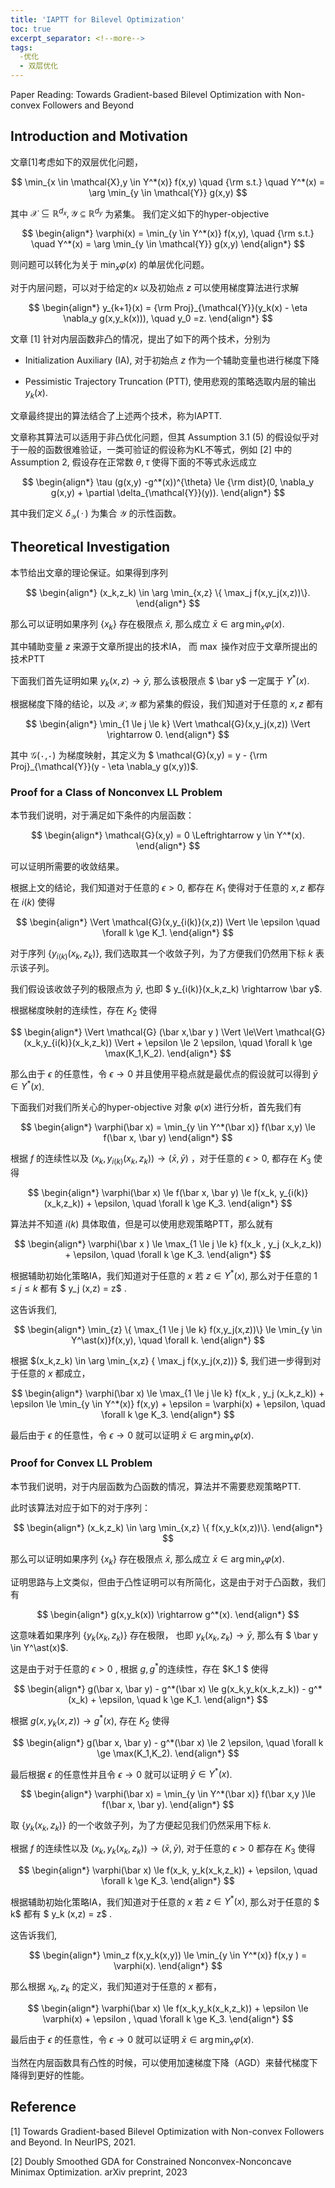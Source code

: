```yaml
---
title: 'IAPTT for Bilevel Optimization'
toc: true
excerpt_separator: <!--more-->
tags: 		
  -优化
  - 双层优化
---
```


Paper Reading: Towards Gradient-based Bilevel Optimization with Non-convex Followers and Beyond



<!--more-->





## Introduction and Motivation





文章[1]考虑如下的双层优化问题，



$$
\min_{x \in \mathcal{X},y \in Y^*(x)} f(x,y) \quad {\rm s.t.} \quad  Y^*(x) = \arg \min_{y \in \mathcal{Y}} g(x,y)
$$



其中 $\mathcal{X} \subseteq \mathbb{R}^{d_x}, \mathcal{Y} \subseteq \mathbb{R}^{d_y}$ 为紧集。 我们定义如下的hyper-objective



$$
\begin{align*}
\varphi(x) = \min_{y \in Y^*(x)} f(x,y), \quad {\rm s.t.} \quad Y^*(x) = \arg \min_{y \in \mathcal{Y}} g(x,y)
\end{align*}
$$



则问题可以转化为关于 $\min_x \varphi(x)$ 的单层优化问题。



对于内层问题，可以对于给定的$x$ 以及初始点 $z$ 可以使用梯度算法进行求解


$$
\begin{align*}
y_{k+1}(x) = {\rm Proj}_{\mathcal{Y}}(y_k(x) - \eta \nabla_y g(x,y_k(x))), \quad y_0 =z. 
\end{align*}
$$




文章 [1] 针对内层函数非凸的情况，提出了如下的两个技术，分别为

* Initialization Auxiliary (IA), 对于初始点 $z$ 作为一个辅助变量也进行梯度下降

* Pessimistic Trajectory Truncation (PTT), 使用悲观的策略选取内层的输出 $y_k(x)$.

文章最终提出的算法结合了上述两个技术，称为IAPTT.



文章称其算法可以适用于非凸优化问题，但其 Assumption 3.1 (5) 的假设似乎对于一般的函数很难验证，一类可验证的假设称为KL不等式，例如 [2] 中的Assumption 2, 假设存在正常数 $\theta,\tau$ 使得下面的不等式永远成立


$$
\begin{align*}
\tau (g(x,y) -g^*(x))^{\theta} \le {\rm dist}(0, \nabla_y g(x,y) + \partial \delta_{\mathcal{Y}}(y)).
\end{align*}
$$
 

其中我们定义 $\delta_{\mathcal{Y}}(\,\cdot\,)$ 为集合 $\mathcal{Y}$ 的示性函数。



## Theoretical Investigation



本节给出文章的理论保证。如果得到序列



$$
\begin{align*}
(x_k,z_k) \in \arg \min_{x,z} \{ \max_j f(x,y_j(x,z))\}.
\end{align*}
$$



那么可以证明如果序列 $\{ x_k\}$  存在极限点 $\bar x$, 那么成立 $\bar x \in  \arg \min_x \varphi(x)$. 



其中辅助变量 $z$ 来源于文章所提出的技术IA， 而 $\max$ 操作对应于文章所提出的技术PTT



下面我们首先证明如果 $y_k(x,z) \rightarrow \bar y$, 那么该极限点 $ \bar y$ 一定属于 $Y^*(x)$.

根据梯度下降的结论，以及 $\mathcal{X}, \mathcal{Y}$ 都为紧集的假设，我们知道对于任意的 $x,z$ 都有


$$
\begin{align*}
\min_{1 \le j \le k} \Vert \mathcal{G}(x,y_j(x,z)) \Vert \rightarrow 0.
\end{align*}
$$


其中 $\mathcal{G}(\,\cdot\,, \cdot\,)$ 为梯度映射，其定义为 $ \mathcal{G}(x,y) = y - {\rm Proj}_{\mathcal{Y}}(y - \eta \nabla_y g(x,y))$.



### Proof for a Class of Nonconvex LL Problem



本节我们说明，对于满足如下条件的内层函数：


$$
\begin{align*}
\mathcal{G}(x,y) = 0 \Leftrightarrow y \in Y^*(x).
\end{align*}
$$


可以证明所需要的收敛结果。



根据上文的结论，我们知道对于任意的 $\epsilon>0$, 都存在 $K_1$ 使得对于任意的 $x,z$ 都存在 $i(k)$ 使得


$$
\begin{align*}
\Vert \mathcal{G}(x,y_{i(k)}(x,z)) \Vert \le \epsilon \quad \forall  k \ge K_1.
\end{align*}
$$


对于序列 $\{ y_{i(k)}(x_k,z_k)\}$, 我们选取其一个收敛子列，为了方便我们仍然用下标 $k$ 表示该子列。

我们假设该收敛子列的极限点为 $\bar y$, 也即 $ y_{i(k)}(x_k,z_k) \rightarrow   \bar y$. 

根据梯度映射的连续性，存在 $K_2$ 使得


$$
\begin{align*}
\Vert \mathcal{G} (\bar x,\bar y ) \Vert \le\Vert \mathcal{G}(x_k,y_{i(k)}(x_k,z_k)) \Vert + \epsilon \le 2 \epsilon, \quad \forall k \ge \max(K_1,K_2).
\end{align*}
$$


那么由于 $\epsilon$ 的任意性，令 $\epsilon \rightarrow 0$ 并且使用平稳点就是最优点的假设就可以得到 $\bar y \in Y^\ast(x)$.



下面我们对我们所关心的hyper-objective 对象 $\varphi(x)$ 进行分析，首先我们有


$$
\begin{align*}
\varphi(\bar x) = \min_{y \in Y^*(\bar x)} f(\bar x,y) \le f(\bar x, \bar y) 
\end{align*}
$$


根据 $f$ 的连续性以及 $(x_k, y_{i(k)}(x_k,z_k)) \rightarrow (\bar x,   \bar y)$ ，对于任意的 $\epsilon>0$, 都存在 $K_3$ 使得


$$
\begin{align*}
\varphi(\bar x) \le f(\bar x, \bar y) \le f(x_k, y_{i(k)} (x_k,z_k)) + \epsilon, \quad \forall k \ge K_3.
\end{align*}
$$


算法并不知道 $i(k)$ 具体取值，但是可以使用悲观策略PTT，那么就有


$$
\begin{align*}
\varphi(\bar x ) \le \max_{1 \le j \le k} f(x_k , y_j (x_k,z_k)) + \epsilon, \quad \forall k \ge K_3.
\end{align*}
$$


根据辅助初始化策略IA，我们知道对于任意的 $x$ 若 $z \in Y^\ast(x)$, 那么对于任意的 $1 \le j \le k$ 都有 $ y_j (x,z) = z$ .

这告诉我们, 


$$
\begin{align*}
 \min_{z} \{ \max_{1 \le j \le k} f(x,y_j(x,z))\} \le \min_{y \in Y^\ast(x)}f(x,y), \quad \forall k.
\end{align*}
$$


根据 $(x_k,z_k) \in \arg \min_{x,z} \{ \max_j f(x,y_j(x,z))\} $, 我们进一步得到对于任意的 $x$ 都成立，


$$
\begin{align*}
\varphi(\bar x) \le  \max_{1 \le j \le k} f(x_k , y_j (x_k,z_k)) + \epsilon \le  \min_{y \in Y^*(x)} f(x,y) + \epsilon = \varphi(x) + \epsilon, \quad \forall k \ge K_3. 
\end{align*}
$$


最后由于 $\epsilon$ 的任意性，令 $\epsilon \rightarrow 0$ 就可以证明 $\bar x \in \arg \min_x \varphi(x)$.



### Proof for Convex LL Problem



本节我们说明，对于内层函数为凸函数的情况，算法并不需要悲观策略PTT. 

此时该算法对应于如下的对于序列：



$$
\begin{align*}
(x_k,z_k) \in \arg \min_{x,z} \{  f(x,y_k(x,z))\}.
\end{align*}
$$



那么可以证明如果序列 $\{ x_k\}$  存在极限点 $\bar x$, 那么成立 $\bar x \in  \arg \min_x \varphi(x)$. 



证明思路与上文类似，但由于凸性证明可以有所简化，这是由于对于凸函数，我们有


$$
\begin{align*}
g(x,y_k(x)) \rightarrow g^*(x).
\end{align*}
$$


这意味着如果序列 $\{y_k(x_k,z_k) \}$ 存在极限， 也即 $y_k(x_k,z_k) \rightarrow \bar y$, 那么有 $ \bar y \in Y^\ast(x)$. 

这是由于对于任意的 $\epsilon>0$ , 根据 $g,g^\ast$的连续性，存在 $K_1 $ 使得


$$
\begin{align*}
g(\bar x, \bar y) - g^*(\bar x) \le g(x_k,y_k(x_k,z_k)) - g^*(x_k) + \epsilon, \quad k \ge K_1.
\end{align*}
$$


根据 $g(x,y_k(x,z)) \rightarrow g^\ast(x)$, 存在 $K_2$ 使得 


$$
\begin{align*}
g(\bar x, \bar y) - g^*(\bar x) \le 2 \epsilon, \quad \forall k \ge \max(K_1,K_2).
\end{align*}
$$


最后根据 $\epsilon$ 的任意性并且令 $\epsilon \rightarrow 0$ 就可以证明 $\bar y \in Y^\ast(x)$.

 
$$
\begin{align*}
\varphi(\bar x) = \min_{y \in Y^*(\bar x)} f(\bar x,y )\le f(\bar x, \bar y).
\end{align*}
$$


取 $\{y_k(x_k,z_k)\}$ 的一个收敛子列，为了方便起见我们仍然采用下标 $k$.

根据 $f$ 的连续性以及 $(x_k,y_k(x_k,z_k)) \rightarrow (\bar x, \bar y)$, 对于任意的 $\epsilon>0$ 都存在 $K_3$ 使得


$$
\begin{align*}
\varphi(\bar x) \le f(x_k, y_k(x_k,z_k)) + \epsilon, \quad \forall k \ge K_3.
\end{align*}
$$


根据辅助初始化策略IA，我们知道对于任意的 $x$ 若 $z \in Y^\ast(x)$, 那么对于任意的 $ k$ 都有 $ y_k (x,z) = z$ .

这告诉我们, 


$$
\begin{align*}
\min_z f(x,y_k(x,y)) \le \min_{y \in Y^*(x)} f(x,y ) = \varphi(x).
\end{align*}
$$


那么根据 $x_k, z_k$ 的定义，我们知道对于任意的 $x$ 都有，


$$
\begin{align*}
\varphi(\bar x) \le f(x_k,y_k(x_k,z_k)) + \epsilon \le \varphi(x) + \epsilon , \quad \forall k \ge K_3.
\end{align*}
$$


最后由于 $\epsilon$ 的任意性，令 $\epsilon \rightarrow 0$ 就可以证明 $\bar x \in \arg \min_x \varphi(x)$.

当然在内层函数具有凸性的时候，可以使用加速梯度下降（AGD）来替代梯度下降得到更好的性能。



## Reference



[1] Towards Gradient-based Bilevel Optimization with Non-convex Followers and Beyond. In NeurIPS, 2021.

[2] Doubly Smoothed GDA for Constrained Nonconvex-Nonconcave Minimax Optimization. arXiv preprint, 2023
